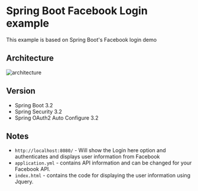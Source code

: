 # Spring Boot Facebook Login example

This example is based on Spring Boot's Facebook login demo

## Architecture
<img src="./images/architecture.png" alt="architecture" />

## Version
- Spring Boot 3.2
- Spring Security 3.2
- Spring OAuth2 Auto Configure 3.2


## Notes
- `http://localhost:8080/` - Will show the Login here option and authenticates and displays user information from Facebook
- `application.yml` - contains API information and can be changed for your Facebook API.
- `index.html` - contains the code for displaying the user information using Jquery.
